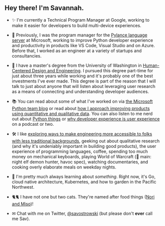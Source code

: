 
## Hey there! I'm Savannah.

- ✨ I'm currently a Technical Program Manager at Google, working to make it easier for developers to build multi-device experiences.

- 🐍 Previously, I was the program manager for the [Pylance language server](https://marketplace.visualstudio.com/items?itemName=ms-python.vscode-pylance) at Microsoft, working to improve Python developer experience and productivity in products like VS Code, Visual Studio and on Azure. Before that, I worked as an engineer at a variety of startups and consultancies.

- 👥 I have a master's degree from the University of Washington in [Human-Centered Design and Engineering](https://www.hcde.washington.edu/). I pursued this degree part-time for just about three years while working and it's probably one of the best investments I've ever made. This degree is part of the reason that I will talk to just about anyone that will listen about leveraging user research as a means of connecting and understanding developer audiences.

- 📚 You can read about some of what I've worked on via [the Microsoft Python team blog](https://devblogs.microsoft.com/python/author/saostrow/) or read about [how I approach improving products using quantitative and qualitative data](https://www.microsoft.com/en-us/research/group/experimentation-platform-exp/articles/measurably-improve-your-product-by-combining-qualitative-and-quantitative-methods/). You can also listen to me nerd out about [Python things](https://realpython.com/podcasts/rpp/28/) or [why developer experience is user experience](https://www.uxpursuit.com/savannah-ostrowski) on a podcast or two.

- 🛠 I like [exploring ways to make engineering more accessible to folks with less traditional backgrounds](https://www.physidig.com/), geeking out about qualitative research (and why it's undeniably important in building good products), the user experience of programming languages, coffee, spending too much money on mechanical keyboards, playing World of Warcraft (🔮 main: night elf demon hunter, havoc spec), watching documentaries, and cooking overly elaborate meals on weekday nights.

- 💾 I'm pretty much always learning about _something_. Right now, it's  Go, cloud native architecture, Kubernetes, and how to garden in the Pacific Northwest.

- 🐈🐈 I have not one but two cats. They're named after food things ([Nori and Miso](https://twitter.com/savostrowski/status/1370063077454929921))!

- ✉ Chat with me on Twitter, [@savostrowski](https://twitter.com/savostrowski) (but please don't **ever** call me Sav).
